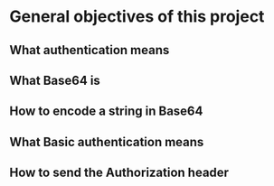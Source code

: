 # General objectives of this project
## What authentication means
## What Base64 is
## How to encode a string in Base64
## What Basic authentication means
## How to send the Authorization header